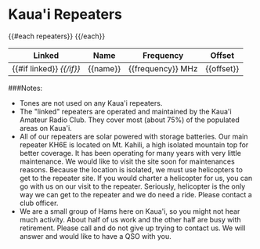 # Kaua'i Repeaters

<table class="table table-striped table-bordered table-hover table-condensed">
  <thead>
    <tr>
      <th>Linked</th>
      <th>Name</th>
      <th>Frequency</th>
      <th>Offset</th>
    </tr>
  </thead>
  <tbody>
{{#each repeaters}}
    <tr>
      <td>
{{#if linked}}
        <i class="fa fa-check"/>
{{/if}}
      </td>
      <td>{{name}}</td>
      <td>{{frequency}} MHz</td>
      <td>{{offset}}</td>
    </tr>
{{/each}}
  </tbody>
</table>

###Notes:
* Tones are not used on any Kaua'i repeaters.
* The "linked" repeaters are operated and maintained by the Kaua'i
  Amateur Radio Club. They cover most (about 75%) of the populated
  areas on Kaua'i.
* All of our repeaters are solar powered with storage batteries. Our
  main repeater KH6E is located on Mt. Kahili, a high isolated
  mountain top for better coverage.  It has been operating for many
  years with very little maintenance.  We would like to visit the site
  soon for maintenances reasons.  Because the location is isolated, we
  must use helicopters to get to the repeater site.  If you would
  charter a helicopter for us, you can go with us on our visit to the
  repeater.  Seriously, helicopter is the only way we can get to the
  repeater and we do need a ride. Please contact a club officer.
* We are a small group of Hams here on Kaua'i, so you might not hear
  much activity.  About half of us work and the other half are busy
  with retirement.  Please call and do not give up trying to contact
  us.  We will answer and would like to have a QSO with you.
